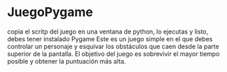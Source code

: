 # JuegoPygame
copia el scritp del juego en una ventana de python, lo ejecutas y listo, debes tener instalado Pygame
Este es un juego simple en el que debes controlar un personaje y esquivar los obstáculos que caen desde la parte superior de la pantalla. El objetivo del juego es sobrevivir el mayor tiempo posible y obtener la puntuación más alta.

